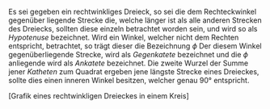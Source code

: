 Es sei gegeben ein rechtwinkliges Dreieck, so sei die dem Rechteckwinkel gegenüber liegende Strecke die, welche länger ist als alle anderen Strecken des Dreiecks, sollten diese einzeln betrachtet worden sein, und wird so als $Hypotenuse$ bezeichnet.
Wird ein Winkel, welcher nicht dem Rechten entspricht, betrachtet, so trägt dieser die Bezeichnung $\phi$ 
Der diesem Winkel gegenüberliegende Strecke, wird als $Gegenkatete$ bezeichnet und die $\phi$ anliegende wird als $Ankatete$ bezeichnet. 
Die zweite Wurzel der Summe jener $Katheten$ zum Quadrat ergeben jene längste Strecke eines Dreieckes, sollte dies einen inneren Winkel besitzen, welcher genau 90° entspricht.

[Grafik eines rechtwinkligen Dreieckes in einem Kreis]

